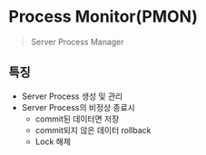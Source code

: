 # Process Monitor(**PMON**)

> Server Process Manager

## 특징

- Server Process 생성 및 관리 
- Server Process의 비정상 종료시
  - commit된 데이터면 저장
  - commit되지 않은 데이터 rollback 
  - Lock 해제